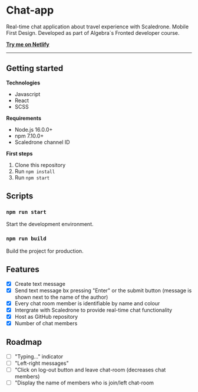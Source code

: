 # Chat-app

Real-time chat application about travel experience with Scaledrone. 
Mobile First Design. 
Developed as part of Algebra`s Fronted developer course.


[**Try me on Netlify**](https://app.netlify.com/sites/anam-seminarski-rad/overview)

---

## Getting started

**Technologies**

- Javascript
- React
- SCSS

**Requirements**

- Node.js 16.0.0+
- npm 7.10.0+
- Scaledrone channel ID

**First steps**

1. Clone this repository
2. Run `npm install`
3. Run `npm start`

## Scripts

### `npm run start`

Start the development environment.

### `npm run build`

Build the project for production.

## Features

- [x] Create text message
- [x] Send text message bx pressing "Enter" or the submit button (message is shown next to the name of the author)
- [x] Every chat room member is identifiable by name and colour
- [x] Intergrate with Scaledrone to provide real-time chat functionality
- [x] Host as GitHub repository
- [x] Number of chat members

## Roadmap

- [ ] "Typing..." indicator
- [ ] "Left-right messages"
- [ ] "Click on log-out button and leave chat-room (decreases chat members)
- [ ] "Display the name of members who is join/left chat-room
